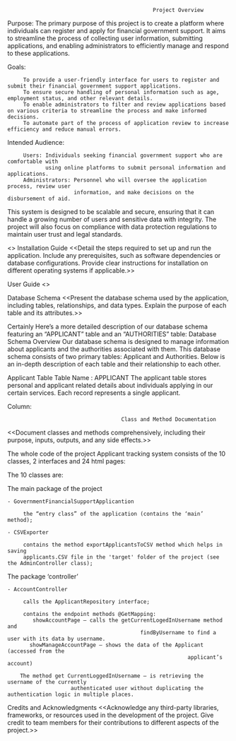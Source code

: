                                                   Project Overview

Purpose: The primary purpose of this project is to create a platform where individuals can register and apply for financial government support. 
         It aims to streamline the process of collecting user information, submitting applications, and enabling administrators to efficiently manage and respond to these applications.

Goals:

         To provide a user-friendly interface for users to register and submit their financial government support applications.
         To ensure secure handling of personal information such as age, employment status, and other relevant details.
         To enable administrators to filter and review applications based on various criteria to streamline the process and make informed decisions.
         To automate part of the process of application review to increase efficiency and reduce manual errors.
         
Intended Audience:

         Users: Individuals seeking financial government support who are comfortable with 
                using online platforms to submit personal information and applications.
         Administrators: Personnel who will oversee the application process, review user 
                         information, and make decisions on the disbursement of aid.

This system is designed to be scalable and secure, ensuring that it can handle a growing number of users and sensitive data with integrity. 
The project will also focus on compliance with data protection regulations to maintain user trust and legal standards.

<<Provide a brief introduction to the technologies used and the architectural design of the application.>>
Installation Guide
<<Detail the steps required to set up and run the application.
Include any prerequisites, such as software dependencies or database configurations.
Provide clear instructions for installation on different operating systems if applicable.>>

User Guide
<<Describe the user interface and functionality of the application.
Provide step-by-step instructions for users to navigate through the application and perform common tasks.
Include screenshots or diagrams to illustrate key features and workflows.>>

Database Schema
<<Present the database schema used by the application, including tables, relationships, and data types.
Explain the purpose of each table and its attributes.>>

Certainly Here’s a more detailed description of our database schema featuring an “APPLICANT” table and an “AUTHORITIES” table:
Database Schema Overview
Our database schema is designed to manage information about applicants and the authorities associated with them.
This database schema consists of two primary tables: Applicant and Authorities. Below is an in-depth description of each table and their relationship to each other.

Applicant Table
Table Name : APPLICANT
The applicant table stores personal and applicant related details about individuals applying in our certain services. Each record represents a single applicant.


Column:



                                        Class and Method Documentation
<<Document classes and methods comprehensively, including their purpose, inputs, outputs, and any side effects.>>      

The whole code of the project Applicant tracking system consists of the 10 classes, 2 interfaces and 24 html pages:

The 10 classes are:

 The main package of the project

    - GovernmentFinancialSupportApplicantion

         the “entry class” of the application (contains the ‘main’ method);

    - CSVExporter

         contains the method exportApplicantsToCSV method which helps in saving 
         applicants.CSV file in the 'target' folder of the project (see the AdminController class);

 The package ‘controller’

    - AccountController

         calls the ApplicantRepository interface;

         contains the endpoint methods @GetMapping:
            showAccountPage – calls the getCurrentLogedInUsername method and 
                                              findByUsername to find a user with its data by username.
           showManageAccountPage – shows the data of the Applicant (accessed from the
                                                             applicant’s account)

        The method get CurrentLoggedInUsername – is retrieving the username of the currently 
                        authenticated user without duplicating the authentication logic in multiple places.


Credits and Acknowledgments
<<Acknowledge any third-party libraries, frameworks, or resources used in the development of the project.
Give credit to team members for their contributions to different aspects of the project.>>
